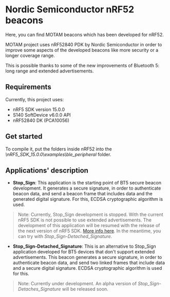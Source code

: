 # **Nordic Semiconductor nRF52 beacons** #

Here, you can find MOTAM beacons which has been developed for nRF52.

MOTAM project uses nRF52840 PDK by Nordic Semiconductor in order to improve some aspects of the developed beacons like more security or a longer coverage range.

This is possible thanks to some of the new improvements of Bluetooth 5: long range and extended advertisements.

## Requirements ##

Currently, this project uses:

- nRF5 SDK version 15.0.0
- S140 SoftDevice v6.0.0 API
- nRF52840 DK (PCA10056)

## Get started ##

To compile it, put the folders inside nRF52 into the *\nRF5_SDK_15.0.0\examples\ble_peripheral* folder.

## Applications' description ##

- **Stop_Sign**:  This application is the starting point of BT5 secure beacon development. It generates a secure signature, in order to authenticate beacon data, and send a beacon frame that includes data and the generated digital signature. For this, ECDSA cryptographic algorithm is used.

> Note: Currently, Stop_Sign development is stopped. With the current nRF5 SDK is not possible to use extended advertisements. The development of this application will be resumed with the release of the next version of nRF5 SDK. [More info here](https://devzone.nordicsemi.com/f/nordic-q-a/34695/how-to-enable-bluetooth-5-extended-advertisement). In the meantime, you can try with *Stop_Sign-Detached_Signature.*

- **Stop_Sign-Detached_Signature**: This is an alternative to Stop_Sign application developed for BT5 devices that don't support extended advertisements. This beacon generates a secure signature, in order to authenticate beacon data, and send two linked frames that include data and a secure digital signature. ECDSA cryptographic algorithm is used for this.

> Note: Currently under development. An alpha version of *Stop_Sign-Detaches_Signature* will be released soon.
